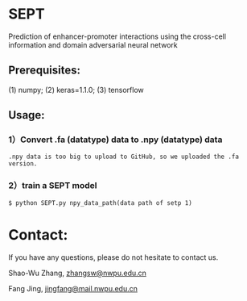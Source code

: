 # SEPT
Prediction of enhancer-promoter interactions using the cross-cell information and domain adversarial neural network

## Prerequisites: 
(1) numpy; (2) keras=1.1.0; (3) tensorflow

## Usage:
### 1）Convert .fa (datatype) data to .npy (datatype) data

    .npy data is too big to upload to GitHub, so we uploaded the .fa version.
    
### 2）train a SEPT model

    $ python SEPT.py npy_data_path(data path of setp 1)

# Contact:
If you have any questions, please do not hesitate to contact us.

Shao-Wu Zhang, zhangsw@nwpu.edu.cn

Fang Jing, jingfang@mail.nwpu.edu.cn
